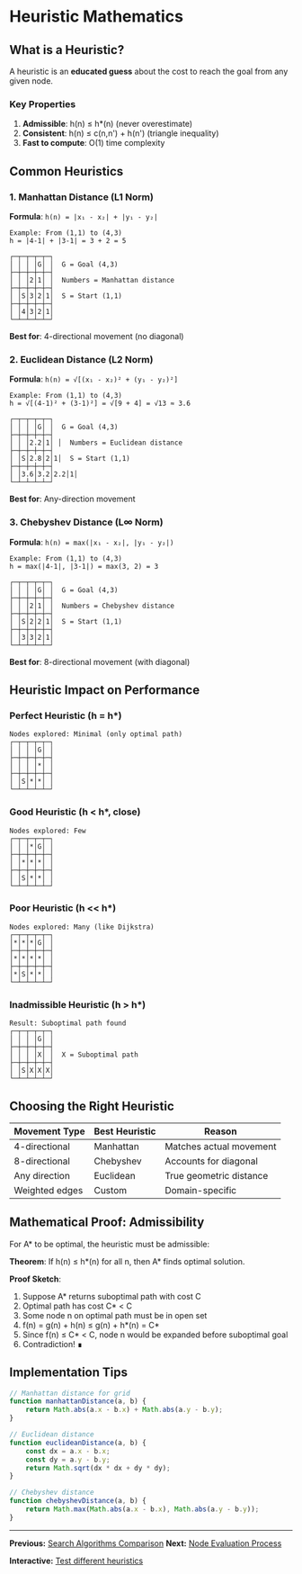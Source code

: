 # Heuristic Mathematics

## What is a Heuristic?
A heuristic is an **educated guess** about the cost to reach the goal from any given node.

### Key Properties
1. **Admissible**: h(n) ≤ h*(n) (never overestimate)
2. **Consistent**: h(n) ≤ c(n,n') + h(n') (triangle inequality)
3. **Fast to compute**: O(1) time complexity

## Common Heuristics

### 1. Manhattan Distance (L1 Norm)
**Formula**: `h(n) = |x₁ - x₂| + |y₁ - y₂|`

```
Example: From (1,1) to (4,3)
h = |4-1| + |3-1| = 3 + 2 = 5

┌─┬─┬─┬─┬─┐
│ │ │ │G│ │  G = Goal (4,3)
├─┼─┼─┼─┼─┤
│ │ │2│1│ │  Numbers = Manhattan distance
├─┼─┼─┼─┼─┤
│ │S│3│2│1│  S = Start (1,1)
├─┼─┼─┼─┼─┤
│ │4│3│2│1│
└─┴─┴─┴─┴─┘
```

**Best for**: 4-directional movement (no diagonal)

### 2. Euclidean Distance (L2 Norm)
**Formula**: `h(n) = √[(x₁ - x₂)² + (y₁ - y₂)²]`

```
Example: From (1,1) to (4,3)
h = √[(4-1)² + (3-1)²] = √[9 + 4] = √13 ≈ 3.6

┌─┬─┬─┬─┬─┐
│ │ │ │G│ │  G = Goal (4,3)
├─┼─┼─┼─┼─┤
│ │ │2.2│1│ │  Numbers = Euclidean distance
├─┼─┼─┼─┼─┤
│ │S│2.8│2│1│  S = Start (1,1)
├─┼─┼─┼─┼─┤
│ │3.6│3.2│2.2│1│
└─┴─┴─┴─┴─┘
```

**Best for**: Any-direction movement

### 3. Chebyshev Distance (L∞ Norm)
**Formula**: `h(n) = max(|x₁ - x₂|, |y₁ - y₂|)`

```
Example: From (1,1) to (4,3)
h = max(|4-1|, |3-1|) = max(3, 2) = 3

┌─┬─┬─┬─┬─┐
│ │ │ │G│ │  G = Goal (4,3)
├─┼─┼─┼─┼─┤
│ │ │2│1│ │  Numbers = Chebyshev distance
├─┼─┼─┼─┼─┤
│ │S│2│2│1│  S = Start (1,1)
├─┼─┼─┼─┼─┤
│ │3│3│2│1│
└─┴─┴─┴─┴─┘
```

**Best for**: 8-directional movement (with diagonal)

## Heuristic Impact on Performance

### Perfect Heuristic (h = h*)
```
Nodes explored: Minimal (only optimal path)
┌─┬─┬─┬─┬─┐
│ │ │ │G│ │
├─┼─┼─┼─┼─┤
│ │ │ │*│ │
├─┼─┼─┼─┼─┤
│ │S│*│*│ │
└─┴─┴─┴─┴─┘
```

### Good Heuristic (h < h*, close)
```
Nodes explored: Few
┌─┬─┬─┬─┬─┐
│ │ │*│G│ │
├─┼─┼─┼─┼─┤
│ │*│*│*│ │
├─┼─┼─┼─┼─┤
│ │S│*│*│ │
└─┴─┴─┴─┴─┘
```

### Poor Heuristic (h << h*)
```
Nodes explored: Many (like Dijkstra)
┌─┬─┬─┬─┬─┐
│*│*│*│G│ │
├─┼─┼─┼─┼─┤
│*│*│*│*│ │
├─┼─┼─┼─┼─┤
│*│S│*│*│ │
└─┴─┴─┴─┴─┘
```

### Inadmissible Heuristic (h > h*)
```
Result: Suboptimal path found
┌─┬─┬─┬─┬─┐
│ │ │ │G│ │
├─┼─┼─┼─┼─┤
│ │ │ │X│ │  X = Suboptimal path
├─┼─┼─┼─┼─┤
│ │S│X│X│X│
└─┴─┴─┴─┴─┘
```

## Choosing the Right Heuristic

| Movement Type | Best Heuristic | Reason |
|---------------|----------------|--------|
| 4-directional | Manhattan | Matches actual movement |
| 8-directional | Chebyshev | Accounts for diagonal |
| Any direction | Euclidean | True geometric distance |
| Weighted edges | Custom | Domain-specific |

## Mathematical Proof: Admissibility

For A* to be optimal, the heuristic must be admissible:

**Theorem**: If h(n) ≤ h*(n) for all n, then A* finds optimal solution.

**Proof Sketch**:
1. Suppose A* returns suboptimal path with cost C
2. Optimal path has cost C* < C
3. Some node n on optimal path must be in open set
4. f(n) = g(n) + h(n) ≤ g(n) + h*(n) = C*
5. Since f(n) ≤ C* < C, node n would be expanded before suboptimal goal
6. Contradiction! ∎

## Implementation Tips

```javascript
// Manhattan distance for grid
function manhattanDistance(a, b) {
    return Math.abs(a.x - b.x) + Math.abs(a.y - b.y);
}

// Euclidean distance
function euclideanDistance(a, b) {
    const dx = a.x - b.x;
    const dy = a.y - b.y;
    return Math.sqrt(dx * dx + dy * dy);
}

// Chebyshev distance
function chebyshevDistance(a, b) {
    return Math.max(Math.abs(a.x - b.x), Math.abs(a.y - b.y));
}
```

---
**Previous:** [Search Algorithms Comparison](02-search-algorithms.md)
**Next:** [Node Evaluation Process](04-node-evaluation.md)

**Interactive:** [Test different heuristics](demo.html)
